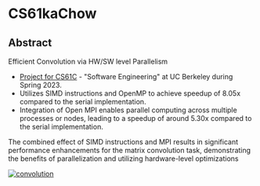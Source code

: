 # CS61kaChow

## Abstract

Efficient Convolution via HW/SW level Parallelism

- [Project for CS61C](https://inst.eecs.berkeley.edu/~cs61c/sp23/projects/proj4/) - "Software Engineering" at UC Berkeley during Spring 2023.
-  Utilizes SIMD instructions and OpenMP to achieve speedup of 8.05x compared to the serial implementation. 
-  Integration of Open MPI enables parallel computing across multiple processes or nodes, leading to a speedup of around 5.30x compared to the serial implementation.

The combined effect of SIMD instructions and MPI results in significant performance enhancements for the matrix convolution task, demonstrating the benefits of parallelization and utilizing hardware-level optimizations

<a href="https://ibb.co/KXyGvMC"><img src="https://i.ibb.co/g3g7K5s/convolution.jpg" alt="convolution" border="0" align="center"></a>

